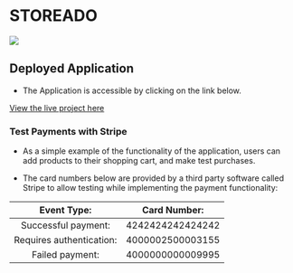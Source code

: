 # STOREADO

<img src="https://res.cloudinary.com/frank2021/image/upload/v1651584855/storeado/Storeado_temgv1.png">

## Deployed Application

- The Application is accessible by clicking on the link below.

[View the live project here](https://storeado.herokuapp.com/)

### Test Payments with Stripe

- As a simple example of the functionality of the application, users can add products to their shopping cart, and make
  test purchases.

- The card numbers below are provided by a third party software called Stripe to allow testing while implementing the
  payment functionality:

|       Event Type:        |   Card Number:   |
| :----------------------: | :--------------: |
|   Successful payment:    | 4242424242424242 |
| Requires authentication: | 4000002500003155 |
|     Failed payment:      | 4000000000009995 |
